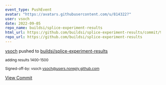 ```yaml
---
event_type: PushEvent
avatar: "https://avatars.githubusercontent.com/u/814322?"
user: vsoch
date: 2022-09-05
repo_name: buildsi/splice-experiment-results
html_url: https://github.com/buildsi/splice-experiment-results/commit/9acdb52c1973c28ab4265d6dc72705c2d994236a
repo_url: https://github.com/buildsi/splice-experiment-results
---
```


<a href='https://github.com/vsoch' target='_blank'>vsoch</a> pushed to <a href='https://github.com/buildsi/splice-experiment-results' target='_blank'>buildsi/splice-experiment-results</a>

<small>adding results 1400-1500

Signed-off-by: vsoch <vsoch@users.noreply.github.com></small>

<a href='https://github.com/buildsi/splice-experiment-results/commit/9acdb52c1973c28ab4265d6dc72705c2d994236a' target='_blank'>View Commit</a>